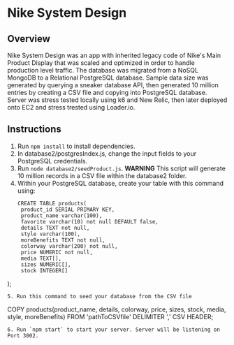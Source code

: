 # Nike System Design

## Overview

Nike System Design was an app with inherited legacy code of Nike's Main Product Display that was scaled and optimized in order to handle production level traffic. The database was migrated from a NoSQL MongoDB to a Relational PostgreSQL database. Sample data size was generated by querying a sneaker database API, then generated 10 million entries by creating a CSV file and copying into PostgreSQL database. Server was stress tested locally using k6 and New Relic, then later deployed onto EC2 and stress trested using Loader.io.

## Instructions

1. Run `npm install` to install dependencies.
2. In database2/postgresIndex.js, change the input fields to your PostgreSQL credentials.
3. Run `node database2/seedProduct.js`. **WARNING** This script will generate 10 million records in a CSV file within the database2 folder.
4. Within your PostgreSQL database, create your table with this command using:
   ```
   CREATE TABLE products(
    product_id SERIAL PRIMARY KEY,
    product_name varchar(100),
    favorite varchar(10) not null DEFAULT false,
    details TEXT not null,
    style varchar(100),
    moreBenefits TEXT not null,
    colorway varchar(200) not null,
    price NUMERIC not null,
    media TEXT[],
    sizes NUMERIC[],
    stock INTEGER[]
  );
  ```
5. Run this command to seed your database from the CSV file
```
COPY products(product_name, details, colorway, price, sizes, stock, media, style, moreBenefits)
FROM 'pathToCSVfile'
DELIMITER ','
CSV HEADER;
```
6. Run `npm start` to start your server. Server will be listening on Port 3002.